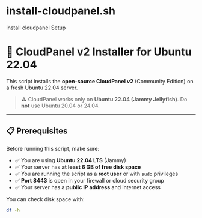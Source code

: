 # install-cloudpanel.sh
install cloudpanel Setup

# 🚀 CloudPanel v2 Installer for Ubuntu 22.04

This script installs the **open-source CloudPanel v2** (Community Edition) on a fresh Ubuntu 22.04 server.

> ⚠️ CloudPanel works only on **Ubuntu 22.04 (Jammy Jellyfish)**. Do **not** use Ubuntu 20.04 or 24.04.

---

## 📋 Prerequisites

Before running this script, make sure:

- ✅ You are using **Ubuntu 22.04 LTS** (Jammy)
- ✅ Your server has **at least 6 GB of free disk space**
- ✅ You are running the script as a **root user** or with `sudo` privileges
- ✅ **Port 8443** is open in your firewall or cloud security group
- ✅ Your server has a **public IP address** and internet access

You can check disk space with:

```bash
df -h
